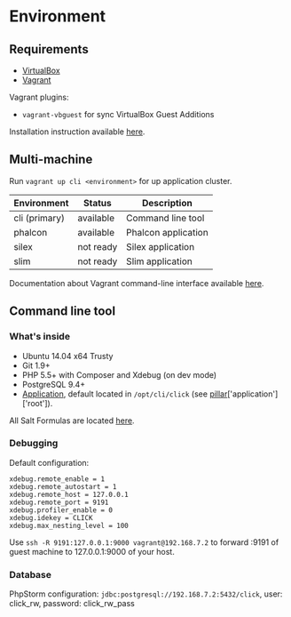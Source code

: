 # Environment

## Requirements

* [VirtualBox](https://www.virtualbox.org)
* [Vagrant](https://www.vagrantup.com)

Vagrant plugins:

* `vagrant-vbguest` for sync VirtualBox Guest Additions

Installation instruction available [here](https://docs.vagrantup.com/v2/plugins/usage.html).

## Multi-machine

Run `vagrant up cli <environment>` for up application cluster.

| Environment   | Status    | Description         |
| ------------- | --------- | ------------------- |
| cli (primary) | available | Command line tool   |
| phalcon       | available | Phalcon application |
| silex         | not ready | Silex application   |
| slim          | not ready | Slim application    |

Documentation about Vagrant command-line interface available [here](https://docs.vagrantup.com/v2/cli/index.html).

## Command line tool

### What's inside

* Ubuntu 14.04 x64 Trusty
* Git 1.9+
* PHP 5.5+ with Composer and Xdebug (on dev mode)
* PostgreSQL 9.4+
* [Application](../../../tree/cli/docs), default located in `/opt/cli/click`
(see [pillar](/cli/saltstack/pillar/env.sls)['application']['root']).

All Salt Formulas are located [here](/cli/saltstack/salt).

### Debugging

Default configuration:

```
xdebug.remote_enable = 1
xdebug.remote_autostart = 1
xdebug.remote_host = 127.0.0.1
xdebug.remote_port = 9191
xdebug.profiler_enable = 0
xdebug.idekey = CLICK
xdebug.max_nesting_level = 100
```

Use `ssh -R 9191:127.0.0.1:9000 vagrant@192.168.7.2` to forward :9191 of guest machine to 127.0.0.1:9000 of your host.

### Database

PhpStorm configuration: `jdbc:postgresql://192.168.7.2:5432/click`, user: click_rw, password: click_rw_pass
